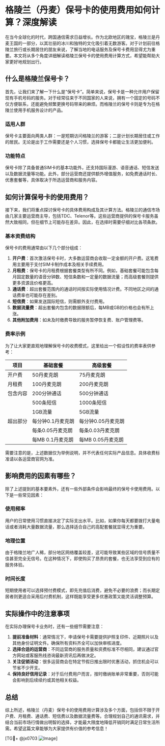 # 格陵兰（丹麦）保号卡的使用费用如何计算？深度解读

在当今全球化的时代，跨国通信需求日益增长。作为北欧地区的瑰宝，格陵兰是丹麦王国的一部分，以其壮丽的冰川和独特的文化吸引着无数游客。对于计划前往格陵兰旅行或长期居住的朋友来说，了解当地的电话服务及保号卡费用显得尤为重要。本文将从多个角度详细解读格陵兰保号卡的使用费用计算方式，希望能帮助大家更好地规划出行。

## 什么是格陵兰保号卡？

首先，让我们来了解一下什么是“保号卡”。简单来说，保号卡是一种允许用户保留现有手机号码的服务。对于经常往来于不同国家的人来说，拥有一个固定的号码不仅方便联系，还能避免频繁更换号码带来的麻烦。而格陵兰的保号卡则是专为在格陵兰使用手机服务设计的产品。

### 适用人群
保号卡主要面向两类人群：一是短期访问格陵兰的游客；二是计划长期居住或工作的居民。无论是出于工作需要还是个人习惯，选择保号卡都能让生活更加便利。

### 功能特点
保号卡除了具备普通SIM卡的基本功能外，还支持国际漫游、语音通话、短信发送以及数据流量等功能。此外，部分运营商还提供额外增值服务，如免费通话时长、优惠套餐等，具体取决于所选运营商和服务内容。

## 如何计算保号卡的使用费用？

接下来，我们将重点探讨保号卡的具体费用构成及其计算方法。格陵兰的通信市场由几家主要运营商主导，包括TDC、Telenor等。这些运营商提供的保号卡服务虽然大致相同，但在细节上可能存在差异。因此，在选择时需要仔细对比各项条款。

### 基本资费结构
保号卡的费用通常由以下几个部分组成：
1. **开户费**：首次激活保号卡时，大多数运营商会收取一定金额的开户费。这笔费用主要用于支付SIM卡制作成本及相关手续费用。
2. **月租费**：保号卡的月租费根据套餐类型有所不同。例如，基础套餐可能包含每月固定数量的语音分钟数、短信条数和一定量的数据流量；而高级套餐则提供更多资源且价格更高。
3. **通话费**：超出套餐范围内的通话时间按实际使用情况计费。不同地区之间的通话费率也可能存在差别。
4. **短信费**：如果发送国际短信，则需额外支付费用。
5. **数据流量费**：超出套餐内包含的数据限额后，每MB或GB的价格也会有所上涨。
6. **其他附加费用**：如未及时缴费导致的服务暂停恢复费、账户管理费等。

### 费率示例
为了让大家更直观地理解保号卡的收费模式，这里给出一个假设性的费率表供参考：

| 项目          | 基础套餐       | 高级套餐         |
|---------------|----------------|------------------|
| 开户费        | 50丹麦克朗     | 75丹麦克朗       |
| 月租费        | 100丹麦克朗    | 200丹麦克朗      |
| 包含内容      | 200分钟通话   | 500分钟通话      |
|               | 500条短信     | 1000条短信       |
|               | 1GB流量       | 5GB流量          |
| 超出部分      | 每分钟0.1丹麦克朗 | 每分钟0.05丹麦克朗 |
|               | 每条0.05丹麦克朗 | 每条0.03丹麦克朗 |
|               | 每MB 0.1丹麦克朗 | 每MB 0.05丹麦克朗 |

需要注意的是，上述数据仅为举例说明，并不代表任何实际产品信息。具体收费标准请以各运营商官网为准。

## 影响费用的因素有哪些？

除了上述提到的基本要素外，还有一些外部条件会影响最终的保号卡使用费用。以下是一些常见因素：

### 使用频率
用户的日常使用习惯直接决定了实际支出水平。比如，如果你每天都要拨打大量电话或者消耗大量数据流量，那么选择适合自己的高配套餐就显得尤为重要。

### 地理位置
由于格陵兰地广人稀，部分地区网络覆盖较差，这可能导致某些区域的信号质量不佳甚至完全无信号。在这种情况下，即使购买了昂贵的套餐，也无法享受到应有的服务体验。

### 时间长度
短期使用者可以选择预付费模式，即先充值后消费，避免不必要的浪费；而长期定居者则更适合采用后付费机制，这样既能享受更多优惠政策又能灵活调整预算。

## 实际操作中的注意事项

在实际办理保号卡业务时，还有一些细节需要注意：

1. **提前准备材料**：通常情况下，申请保号卡需要提供护照复印件、近期照片以及其他身份证明文件。确保所有资料齐全可以加快审核进度。
2. **选择合适的运营商**：不同运营商的服务质量和资费标准不尽相同，建议通过官方网站或客服热线咨询最新资讯后再做决定。
3. **关注促销活动**：很多运营商会在特定节假日推出限时优惠活动，抓住机会可以节省不少开支。
4. **保持良好信用记录**：对于后付费用户而言，按时缴纳账单非常重要，否则可能会影响到后续续约或其他相关权益。

## 总结

综上所述，格陵兰（丹麦）保号卡的使用费用计算涉及多个方面，包括但不限于开户费、月租费、通话费、短信费以及数据流量费等。合理规划自己的通讯需求，并结合当前市场行情做出明智的选择，才能最大限度地降低开销同时满足日常生活所需。希望这篇文章能够为大家提供有价值的参考信息！

[TG💪+ @jx0703 ![Image](https://github.com/user-attachments/assets/dbca1d08-cadb-493c-b0ec-ad6f7a83f270)]